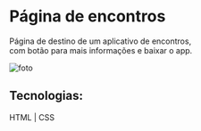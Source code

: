 # Página de encontros

Página de destino de um aplicativo de encontros,\
com botão para mais informações e baixar o app. 

![foto](foto.png)

## Tecnologias:

HTML | CSS
